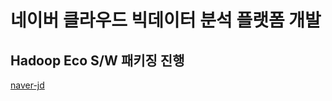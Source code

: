 # 네이버 클라우드 빅데이터 분석 플랫폼 개발
## Hadoop Eco S/W 패키징 진행
[naver-jd](https://career.navercorp.com/naver/job/detail/developer?annoId=20007092&classId=&jobId=&entTypeCd=&searchTxt=RPM)
